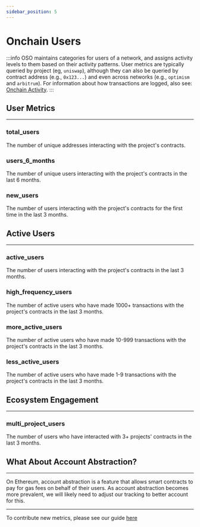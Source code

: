 ```yaml
---
sidebar_position: 5
---
```


# Onchain Users

:::info
OSO maintains categories for users of a network, and assigns activity levels to them based on their activity patterns. User metrics are typically queried by project (eg, `uniswap`), although they can also be queried by contract address (e.g., `0x123...`) and even across networks (e.g., `optimism` and `arbitrum`). For information about how transactions are logged, also see: [Onchain Activity](./onchain_activity).
:::

## User Metrics

---

### total_users

The number of unique addresses interacting with the project's contracts.

### users_6_months

The number of unique users interacting with the project's contracts in the last 6 months.

### new_users

The number of users interacting with the project's contracts for the first time in the last 3 months.

## Active Users

---

### active_users

The number of users interacting with the project's contracts in the last 3 months.

### high_frequency_users

The number of active users who have made 1000+ transactions with the project's contracts in the last 3 months.

### more_active_users

The number of active users who have made 10-999 transactions with the project's contracts in the last 3 months.

### less_active_users

The number of active users who have made 1-9 transactions with the project's contracts in the last 3 months.

## Ecosystem Engagement

---

### multi_project_users

The number of users who have interacted with 3+ projects' contracts in the last 3 months.

## What About Account Abstraction?

---

On Ethereum, account abstraction is a feature that allows smart contracts to pay for gas fees on behalf of their users. As account abstraction becomes more prevalent, we will likely need to adjust our tracking to better account for this.

---

To contribute new metrics, please see our guide [here](../../contribute/impact-models)
